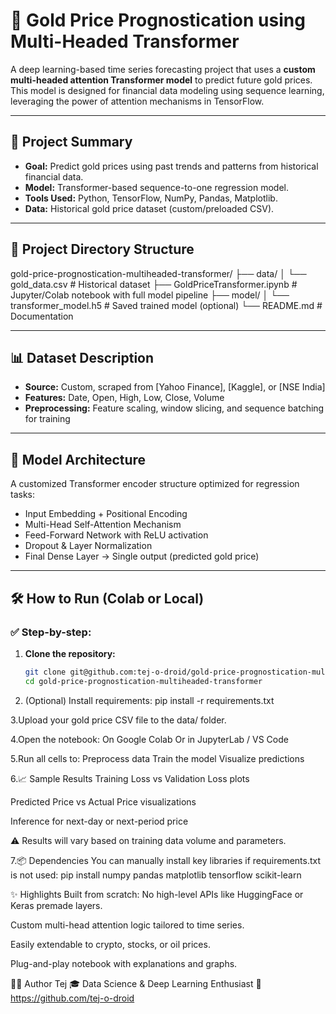 # 🧠 Gold Price Prognostication using Multi-Headed Transformer

A deep learning-based time series forecasting project that uses a **custom multi-headed attention Transformer model** to predict future gold prices. This model is designed for financial data modeling using sequence learning, leveraging the power of attention mechanisms in TensorFlow.

---

## 📌 Project Summary

- **Goal:** Predict gold prices using past trends and patterns from historical financial data.
- **Model:** Transformer-based sequence-to-one regression model.
- **Tools Used:** Python, TensorFlow, NumPy, Pandas, Matplotlib.
- **Data:** Historical gold price dataset (custom/preloaded CSV).

---

## 📁 Project Directory Structure

gold-price-prognostication-multiheaded-transformer/
├── data/
│ └── gold_data.csv # Historical dataset
├── GoldPriceTransformer.ipynb # Jupyter/Colab notebook with full model pipeline
├── model/
│ └── transformer_model.h5 # Saved trained model (optional)
└── README.md # Documentation


---

## 📊 Dataset Description

- **Source:** Custom, scraped from [Yahoo Finance], [Kaggle], or [NSE India]
- **Features:** Date, Open, High, Low, Close, Volume
- **Preprocessing:** Feature scaling, window slicing, and sequence batching for training

---

## 🧠 Model Architecture

A customized Transformer encoder structure optimized for regression tasks:

- Input Embedding + Positional Encoding
- Multi-Head Self-Attention Mechanism
- Feed-Forward Network with ReLU activation
- Dropout & Layer Normalization
- Final Dense Layer → Single output (predicted gold price)

---

## 🛠️ How to Run (Colab or Local)

### ✅ Step-by-step:

1. **Clone the repository:**
   ```bash
   git clone git@github.com:tej-o-droid/gold-price-prognostication-multiheaded-transformer.git
   cd gold-price-prognostication-multiheaded-transformer

   
2. (Optional) Install requirements:
   pip install -r requirements.txt

3.Upload your gold price CSV file to the data/ folder.

4.Open the notebook:
   On Google Colab
   Or in JupyterLab / VS Code

5.Run all cells to:
   Preprocess data
   Train the model
   Visualize predictions

6.📈 Sample Results
Training Loss vs Validation Loss plots

Predicted Price vs Actual Price visualizations

Inference for next-day or next-period price

⚠️ Results will vary based on training data volume and parameters.


7.📦 Dependencies
You can manually install key libraries if requirements.txt is not used:
pip install numpy pandas matplotlib tensorflow scikit-learn


✨ Highlights
Built from scratch: No high-level APIs like HuggingFace or Keras premade layers.

Custom multi-head attention logic tailored to time series.

Easily extendable to crypto, stocks, or oil prices.

Plug-and-play notebook with explanations and graphs.

👨‍💻 Author
Tej
🎓 Data Science & Deep Learning Enthusiast
📍https://github.com/tej-o-droid



   


